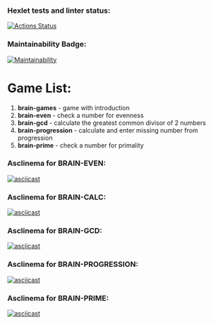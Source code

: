 ### Hexlet tests and linter status:
[![Actions Status](https://github.com/MrsDante/frontend-project-lvl1/workflows/hexlet-check/badge.svg)](https://github.com/MrsDante/frontend-project-lvl1/actions)


### Maintainability Badge:
[![Maintainability](https://api.codeclimate.com/v1/badges/c9d4aa3afa06feae6ff3/maintainability)](https://codeclimate.com/github/MrsDante/frontend-project-lvl1/maintainability)


# Game List:

1. **brain-games** - game with introduction
2. **brain-even** - check a number for evenness 
3. **brain-gcd** - calculate the greatest common divisor of 2 numbers
4. **brain-progression** - calculate and enter missing number from progression
5. **brain-prime** - check a number for primality



### Asclinema for BRAIN-EVEN:

[![asciicast](https://asciinema.org/a/500143.svg)](https://asciinema.org/a/500143)

### Asclinema for BRAIN-CALC:
[![asciicast](https://asciinema.org/a/504379.svg)](https://asciinema.org/a/504379)

### Asclinema for BRAIN-GCD:
[![asciicast](https://asciinema.org/a/504448.svg)](https://asciinema.org/a/504448)

### Asclinema for BRAIN-PROGRESSION:
[![asciicast](https://asciinema.org/a/504456.svg)](https://asciinema.org/a/504456)

### Asclinema for BRAIN-PRIME:
[![asciicast](https://asciinema.org/a/504463.svg)](https://asciinema.org/a/504463)